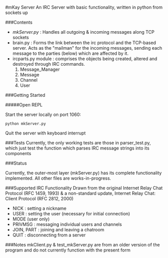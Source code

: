 #mKay Server
An IRC Server with basic functionality, written in python from sockets up

###Contents
- *mkServer.py* : Handles all outgoing & incoming messages along TCP sockets
- brain.py : Forms the link between the irc protocol and the TCP-based server. Acts as the "mailman" for the incoming messages, sending each message to the parties (below) which are affected by it.
- ircparts.py module : comprises the objects being created, altered and destroyed through IRC commands.
	1. Message_Manager
	2. Message
	3. Channel
	4. User

###Getting Started

#####Open REPL

Start the server locally on port 1060:
```
python mkServer.py
```

Quit the server with keyboard interrupt

###Tests
Currently, the only working tests are those in parser_test.py, which just test the function which parses IRC message strings into its components

###Status

Currently, the outer-most layer (mkServer.py) has its complete functionality implemented. All other files are works-in-progress.

###Supported IRC Functionality
Drawn from the original Internet Relay Chat Protocol (RFC 1459, 1993) & a non-standard update, Internet Relay Chat: Client Protocol (RFC 2812, 2000)

- NICK : setting a nickname
- USER : setting the user (necessary for initial connection)
- MODE (user only)
- PRIVMSG : messaging individual users and channels
- JOIN, PART : joining and leaving a chatroom 
- QUIT : disconnecting from a server

###Notes
mkClient.py & test_mkServer.py are from an older version of the program and do not currently function with the present form

